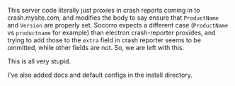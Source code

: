 This server code literally just proxies in crash reports coming in to
crash.mysite.com, and modifies the body to say ensure that
`ProductName` and `Version` are properly set. Socorro expects a different
case (`ProductName` vs `productname` for example) than electron crash-reporter
provides, and trying to add those to the `extra` field in crash reporter seems
to be ommitted, while other fields are not. So, we are left with this.

This is all very stupid.

I've also added docs and default configs in the install directory. 
